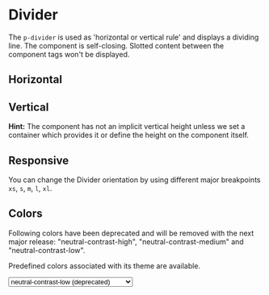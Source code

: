 # Divider

The `p-divider` is used as 'horizontal or vertical rule' and displays a dividing line. The component is self-closing.
Slotted content between the component tags won't be displayed.

<TableOfContents></TableOfContents>

## Horizontal

<Playground :markup="horizontal" :config="config"></Playground>

## Vertical

**Hint:** The component has not an implicit vertical height unless we set a container which provides it or define the
height on the component itself.

<Playground :markup="vertical" :config="config"></Playground>

## Responsive

You can change the Divider orientation by using different major breakpoints `xs`, `s`, `m`, `l`, `xl`.

<Playground :markup="responsive" :config="config"></Playground>

## Colors

<p-inline-notification heading="Deprecation hint" state="warning" persistent="true">
 Following colors have been deprecated and will be removed with the next major release:
 "neutral-contrast-high", "neutral-contrast-medium" and "neutral-contrast-low".
</p-inline-notification>

Predefined colors associated with its theme are available.

<Playground :markup="colors" :config="config">
  <select v-model="color" aria-label="Select color">
    <option disabled>Select color</option>
    <option>neutral-contrast-low (deprecated)</option>
    <option>neutral-contrast-medium (deprecated)</option>
    <option>neutral-contrast-high (deprecated</option>
    <option>contrast-low</option>
    <option>contrast-medium</option>
    <option>contrast-high</option>
  </select>
</Playground>

<script lang="ts">
import Vue from 'vue';
import Component from 'vue-class-component';

@Component
export default class Code extends Vue {
  config = { themeable: true };    
  color = 'neutral-contrast-low';
  
  horizontal = `<p-divider></p-divider>`;

  vertical = 
`<div class="divider-vertical-container-example">
  <p-divider orientation="vertical"></p-divider>
</div>`;

  responsive =
`<div class="divider-vertical-responsive-container-example">
  <p-divider orientation="{base: 'horizontal', l: 'vertical'}"></p-divider>
</div>`;

  get colors(){
    return `<p-divider color="${this.color}"></p-divider>`;
  }
}
</script>

<style scoped lang="scss">
  @import '~@porsche-design-system/components-js/styles/scss';

  :deep(.divider-vertical-container-example) {
    display: flex;
    height: 100px;
  }
  @include pds-media-query-min("l") {
    :deep(.divider-vertical-responsive-container-example) {
      display: flex;
      height: 100px;
    }
  }
</style>
